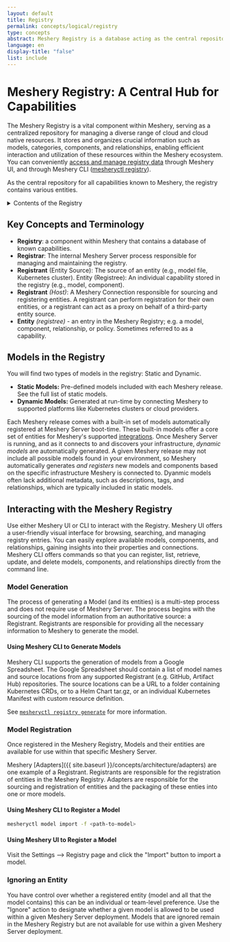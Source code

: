```yaml
---
layout: default
title: Registry
permalink: concepts/logical/registry
type: concepts
abstract: Meshery Registry is a database acting as the central repository for all capabilities known to Meshery. These capabilities encompass various entities, including models, components, relationships, and policies.
language: en
display-title: "false"
list: include
---
```


# Meshery Registry: A Central Hub for Capabilities

The Meshery Registry is a vital component within Meshery, serving as a centralized repository for managing a diverse range of cloud and cloud native resources. It stores and organizes crucial information such as models, categories, components, and relationships, enabling efficient interaction and utilization of these resources within the Meshery ecosystem. You can conveniently [access and manage registry data](#interacting-with-the-meshery-registry) through Meshery UI, and through Meshery CLI ([mesheryctl registry]({{site.baseurl}}/reference/mesheryctl/registry)).

As the central repository for all capabilities known to Meshery, the registry contains various entities.

<details>
  <summary>Contents of the Registry</summary>
  <br /><br />
  <a href="../models">Models</a>: Blueprints defining configurations for interacting with cloud native infrastructure. They consist of operations, components, relationships, and policies.
  <ul>
    <li><a href="../components">Components</a>: Reusable building blocks for depicting capabilities defined within models.</li>
    <li><a href="../relationships">Relationships</a>: Define the nature of connections between components within a model, describing how they interact and depend on each other.</li>
    <li><a href="../logical/policies">Policies</a>: Enforce specific rules and governance for system behavior under Meshery's management.</li>
    <li><a href="../connections">Connections</a>: Managed and unmanaged resources that Meshery can interact with.</li>
    <li><a href="../credentials">Credentials</a>: Optionally, included secrets associated with connections contained in a model.</li>
  </ul>
  <br />
</details>

## Key Concepts and Terminology

- **Registry**: a component within Meshery that contains a database of known capabilities.
- **Registrar**: The internal Meshery Server process responsible for managing and maintaining the registry.
- **Registrant** (Entity Source): The source of an entity (e.g., model file, Kubernetes cluster).
  Entity (Registree): An individual capability stored in the registry (e.g., model, component).
- **Registrant** _(Host)_: A Meshery Connection responsible for sourcing and registering entities. A registrant can perform registration for their own entities, or a registrant can act as a proxy on behalf of a third-party entity source.
- **Entity** _(registree)_ - an entry in the Meshery Registry; e.g. a model, component, relationship, or policy. Sometimes referred to as a capability.
<!-- - **Entity Source**: an entity’s original location from which it was sourced; e.g. (source_uri is used as the flag by Meshery Server to assess whether additional support). The Entity Source should have all the information that Meshery needs to generate the components.   -->

## Models in the Registry

You will find two types of models in the registry: Static and Dynamic.

- **Static Models:** Pre-defined models included with each Meshery release. See the full list of static models.
- **Dynamic Models:** Generated at run-time by connecting Meshery to supported platforms like Kubernetes clusters or cloud providers.

Each Meshery release comes with a built-in set of models automatically registered at Meshery Server boot-time. These built-in models offer a core set of entities for Meshery's supported [integrations](/extensibility/integrations). Once Meshery Server is running, and as it connects to and discovers your infrastructure, _dynamic models_ are automatically generated. A given Meshery release may not include all possible models found in your environment, so Meshery automatically generates _and registers_ new models and components based on the specific infrastructure Meshery is connected to. Dyanmic models often lack additional metadata, such as descriptions, tags, and relationships, which are typically included in static models.

## Interacting with the Meshery Registry

Use either Meshery UI or CLI to interact with the Registry. Meshery UI offers a user-friendly visual interface for browsing, searching, and managing registry entries. You can easily explore available models, components, and relationships, gaining insights into their properties and connections. Meshery CLI offers commands so that you can register, list, retrieve, update, and delete models, components, and relationships directly from the command line.

### Model Generation

The process of generating a Model (and its entities) is a multi-step process and does not require use of Meshery Server. The process begins with the sourcing of the model information from an authoritative source: a Registrant. Registrants are responsible for providing all the necessary information to Meshery to generate the model.

#### Using Meshery CLI to Generate Models

Meshery CLI supports the generation of models from a Google Spreadsheet. The Google Spreadsheet should contain a list of model names and source locations from any supported Registrant (e.g. GitHub, Artifact Hub) repositories. The source locations can be a URL to a folder containing Kubernetes CRDs, or to a Helm Chart tar.gz, or an individual Kubernetes Manifest with custom resource definition.

See [`mesheryctl registry generate`](/reference/mesheryctl/registry/generate) for more information.

### Model Registration

Once registered in the Meshery Registry, Models and their entities are available for use within that specific Meshery Server.

Meshery [Adapters]({{ site.baseurl }}/concepts/architecture/adapters) are one example of a Registrant. Registrants are responsible for the registration of entities in the Meshery Registry. Adapters are responsible for the sourcing and registration of entities and the packaging of these enties into one or more models.

#### Using Meshery CLI to Register a Model

```bash
mesheryctl model import -f <path-to-model>
```

#### Using Meshery UI to Register a Model

Visit the Settings --> Registry page and click the "Import" button to import a model.

### Ignoring an Entity

You have control over whether a registered entity (model and all that the model contains) this can be an individual or team-level preference. Use the "Ignore" action to designate whether a given model is allowed to be used within a given Meshery Server deployment. Models that are ignored remain in the Meshery Registry but are not available for use within a given Meshery Server deployment.
